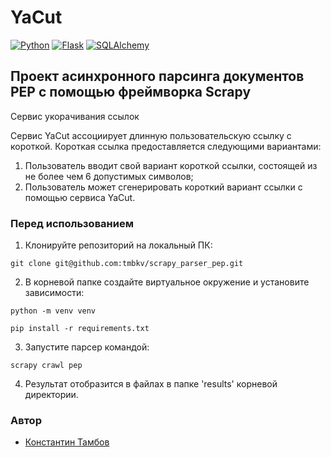# YaCut
[![Python](https://img.shields.io/badge/-Python-464646?style=flat&logo=Python&logoColor=56C0C0&color=008080)](https://www.python.org/)
[![Flask](https://img.shields.io/badge/-Scrapy-blue)](https://flask.palletsprojects.com/en/2.3.x/)
[![SQLAlchemy](https://img.shields.io/badge/-SQLAlchemy-blue)](https://www.sqlalchemy.org/)
## Проект асинхронного парсинга документов PEP с помощью фреймворка Scrapy 
Сервис укорачивания ссылок

Сервис YaCut ассоциирует длинную пользовательскую ссылку с короткой.
Короткая ссылка предоставляется следующими вариантами:
1. Пользователь вводит свой вариант короткой ссылки, состоящей из не более чем 6 допустимых символов;
2. Пользователь может сгенерировать короткий вариант ссылки с помощью сервиса YaCut.
### Перед использованием
1. Клонируйте репозиторий на локальный ПК:
```
git clone git@github.com:tmbkv/scrapy_parser_pep.git
```

2. В корневой папке создайте виртуальное окружение и установите зависимости:
```
python -m venv venv
```
```
pip install -r requirements.txt
```
3. Запустите парсер командой:
```
scrapy crawl pep
```
4. Результат отобразится в файлах в папке 'results' корневой директории.

### Автор
- [Константин Тамбов](https://github.com/tmbkv "GitHub аккаунт")
